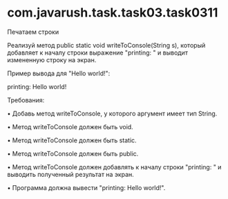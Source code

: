 # com.javarush.task.task03.task0311

Печатаем строки

Реализуй метод public static void writeToConsole(String s), который добавляет к началу строки выражение "printing: " и выводит измененную строку на экран.

Пример вывода для "Hello world!":

printing: Hello world!

Требования:

•	Добавь метод writeToConsole, у которого аргумент имеет тип String.

•	Метод writeToConsole должен быть void.

•	Метод writeToConsole должен быть static.

•	Метод writeToConsole должен быть public.

•	Метод writeToConsole должен добавлять к началу строки "printing: " и выводить полученный результат на экран.

•	Программа должна вывести "printing: Hello world!".

